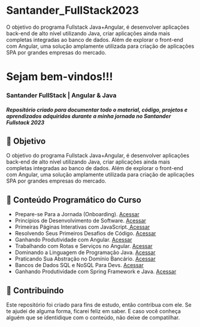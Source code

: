 # Santander_FullStack2023
O objetivo do programa  Fullstack Java+Angular, é desenvolver aplicações back-end de alto nível utilizando Java, criar aplicações ainda mais completas integradas ao banco de dados. Além de explorar o front-end com Angular, uma solução amplamente utilizada para criação de aplicações SPA por grandes empresas do mercado.

<h1> Sejam bem-vindos!!!</h1>
<h3>Santander FullStack | Angular & Java </h3>
<h5> Repositório criado para documentar todo o material, código, projetos e aprendizados adquiridos durante a minha jornada no Santander Fullstack 2023 </h5> 


<h2> 🎯 Objetivo </h2>
O objetivo do programa  Fullstack Java+Angular, é desenvolver aplicações back-end de alto nível utilizando Java, criar aplicações ainda mais completas integradas ao banco de dados. Além de explorar o front-end com Angular, uma solução amplamente utilizada para criação de aplicações SPA por grandes empresas do mercado.


<h2 dir="auto"> 🚦 Conteúdo Programático do Curso </h2>
<ul dir="auto">
  <li> Prepare-se Para a Jornada (Onboarding). <a href="https://www.notion.so/diegojfsr/Prepare-se-Para-a-Jornada-Onboarding-48f451acd5194713854998dfc1d57b14">Acessar</a> </li>
  <li> Princípios de Desenvolvimento de Software. <a href="https://www.notion.so/diegojfsr/Princ-pios-de-Desenvolvimento-de-Software-3ab5c6c6410141ffafbabf605ea6f74a"> Acessar </a> </li>
  <li> Primeiras Páginas Interativas com JavaScript.<a href="https://www.notion.so/diegojfsr/Primeiras-P-ginas-Interativas-com-JavaScript-6028a1f410b74c02b6c763f47fe41d53"> Acessar </a> </li>
  <li> Resolvendo Seus Primeiros Desafios de Código. <a href="https://www.notion.so/diegojfsr/Resolvendo-Seus-Primeiros-Desafios-de-C-digo-c25a182bdcba4b658338996f27867e85"> Acessar </a> </li>
  <li> Ganhando Produtividade com Angular. <a href="https://www.notion.so/diegojfsr/Ganhando-Produtividade-com-Angular-8b28fe756ecb49f2abe4396ed66e4ad3"> Acessar </a> </li>
  <li> Trabalhando com Rotas e Serviços no Angular. <a href="https://www.notion.so/diegojfsr/Trabalhando-com-Rotas-e-Servi-os-no-Angular-01103f15c0e2470a84c753b3faebb4e7"> Acessar </a> </li>
  <li> Dominando a Linguagem de Programação Java. <a href="https://www.notion.so/diegojfsr/Dominando-a-Linguagem-de-Programa-o-Java-1ef4b25b7494499196d923c503012b36"> Acessar </a> </li>
  <li> Praticando Sua Abstração no Domínio Bancário. <a href="https://www.notion.so/diegojfsr/Praticando-Sua-Abstra-o-no-Dom-nio-Banc-rio-b67db6c85c9f44c19c18e355b9136ad8"> Acessar </a> </li>
  <li> Bancos de Dados SQL e NoSQL Para Devs. <a href="https://www.notion.so/diegojfsr/Bancos-de-Dados-SQL-e-NoSQL-Para-Devs-427a6cdfc88c4c6c91043ca586754c48"> Acessar </a> </li>
  <li> Ganhando Produtividade com Spring Framework e Java. <a href="https://www.notion.so/diegojfsr/Ganhando-Produtividade-com-Spring-Framework-e-Java-b941e2d414c34c9090769e302ccd1afc"> Acessar </a> </li>
</ul>



<h2 dir="auto"> 🤝 Contribuindo </h2>
<p dir="auto">
  Este repositório foi criado para fins de estudo, então contribua com ele. Se te ajudei de alguma forma, ficarei feliz em
  saber. E caso você conheça alguém que se identidique com o conteúdo, não deixe de compatilhar.
</p>

















<!--

Link do curso no meu Notion
https://www.notion.so/diegojfsr/Cursos-27759f2e0d9544e68d63346d783d86e4

-->
